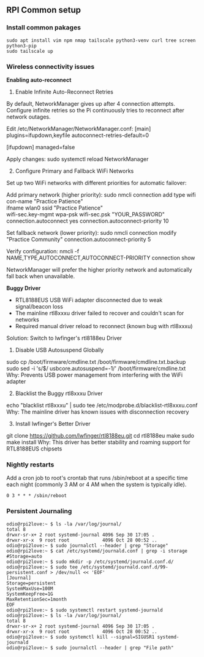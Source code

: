 ## RPI Common setup
### Install common pakages
```
sudo apt install vim npm nmap tailscale python3-venv curl tree screen python3-pip
sudo tailscale up
```

### Wireless connectivity issues
 **Enabling auto-reconnect**
 
  1. Enable Infinite Auto-Reconnect Retries

  By default, NetworkManager gives up after 4 connection attempts. Configure infinite retries so the Pi continuously tries to reconnect after network outages.

  Edit /etc/NetworkManager/NetworkManager.conf:
  [main]
  plugins=ifupdown,keyfile
  autoconnect-retries-default=0

  [ifupdown]
  managed=false

  Apply changes:
  sudo systemctl reload NetworkManager

  2. Configure Primary and Fallback WiFi Networks

  Set up two WiFi networks with different priorities for automatic failover:

  Add primary network (higher priority):
  sudo nmcli connection add type wifi con-name "Practice Patience" \
    ifname wlan0 ssid "Practice Patience" \
    wifi-sec.key-mgmt wpa-psk wifi-sec.psk "YOUR_PASSWORD" \
    connection.autoconnect yes connection.autoconnect-priority 10

  Set fallback network (lower priority):
  sudo nmcli connection modify "Practice Community" connection.autoconnect-priority 5

  Verify configuration:
  nmcli -f NAME,TYPE,AUTOCONNECT,AUTOCONNECT-PRIORITY connection show

  NetworkManager will prefer the higher priority network and automatically fall back when unavailable.
 
 **Buggy Driver**

  - RTL8188EUS USB WiFi adapter disconnected due to weak signal/beacon loss
  - The mainline rtl8xxxu driver failed to recover and couldn't scan for networks
  - Required manual driver reload to reconnect (known bug with rtl8xxxu)

  Solution: Switch to lwfinger's rtl8188eu Driver

  1. Disable USB Autosuspend Globally

  sudo cp /boot/firmware/cmdline.txt /boot/firmware/cmdline.txt.backup
  sudo sed -i 's/$/ usbcore.autosuspend=-1/' /boot/firmware/cmdline.txt
  Why: Prevents USB power management from interfering with the WiFi adapter

  2. Blacklist the Buggy rtl8xxxu Driver

  echo "blacklist rtl8xxxu" | sudo tee /etc/modprobe.d/blacklist-rtl8xxxu.conf
  Why: The mainline driver has known issues with disconnection recovery

  3. Install lwfinger's Better Driver

  git clone https://github.com/lwfinger/rtl8188eu.git
  cd rtl8188eu
  make
  sudo make install
  Why: This driver has better stability and roaming support for RTL8188EUS chipsets


### Nightly restarts
Add a cron job to root's crontab that runs /sbin/reboot at a specific time each night (commonly 3 AM or 4 AM when the system is typically idle).
```
0 3 * * * /sbin/reboot
```

### Persistent Journaling
```
odio@rpi2love:~ $ ls -la /var/log/journal/
total 8
drwxr-sr-x+ 2 root systemd-journal 4096 Sep 30 17:05 .
drwxr-xr-x  9 root root            4096 Oct 28 00:52 ..
odio@rpi2love:~ $ sudo journalctl --header | grep "Storage"
odio@rpi2love:~ $ cat /etc/systemd/journald.conf | grep -i storage
#Storage=auto
odio@rpi2love:~ $ sudo mkdir -p /etc/systemd/journald.conf.d/
odio@rpi2love:~ $ sudo tee /etc/systemd/journald.conf.d/99-persistent.conf > /dev/null << 'EOF'
[Journal]
Storage=persistent
SystemMaxUse=100M
SystemKeepFree=1G
MaxRetentionSec=1month
EOF
odio@rpi2love:~ $ sudo systemctl restart systemd-journald
odio@rpi2love:~ $ ls -la /var/log/journal/
total 8
drwxr-sr-x+ 2 root systemd-journal 4096 Sep 30 17:05 .
drwxr-xr-x  9 root root            4096 Oct 28 00:52 ..
odio@rpi2love:~ $ sudo systemctl kill --signal=SIGUSR1 systemd-journald
odio@rpi2love:~ $ sudo journalctl --header | grep "File path"
```
